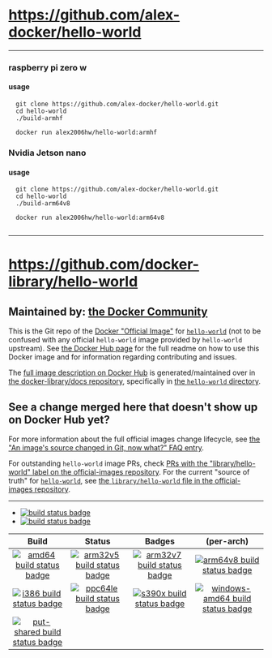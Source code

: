 
# https://github.com/alex-docker/hello-world
---------------

### raspberry pi zero w

#### usage
```
  git clone https://github.com/alex-docker/hello-world.git
  cd hello-world
  ./build-armhf
  
  docker run alex2006hw/hello-world:armhf
```

### Nvidia Jetson nano

#### usage
```
  git clone https://github.com/alex-docker/hello-world.git
  cd hello-world
  ./build-arm64v8

  docker run alex2006hw/hello-world:arm64v8
  
```
--------------

# https://github.com/docker-library/hello-world

## Maintained by: [the Docker Community](https://github.com/docker-library/hello-world)

This is the Git repo of the [Docker "Official Image"](https://github.com/docker-library/official-images#what-are-official-images) for [`hello-world`](https://hub.docker.com/_/hello-world/) (not to be confused with any official `hello-world` image provided by `hello-world` upstream). See [the Docker Hub page](https://hub.docker.com/_/hello-world/) for the full readme on how to use this Docker image and for information regarding contributing and issues.

The [full image description on Docker Hub](https://hub.docker.com/_/hello-world/) is generated/maintained over in [the docker-library/docs repository](https://github.com/docker-library/docs), specifically in [the `hello-world` directory](https://github.com/docker-library/docs/tree/master/hello-world).

## See a change merged here that doesn't show up on Docker Hub yet?

For more information about the full official images change lifecycle, see [the "An image's source changed in Git, now what?" FAQ entry](https://github.com/docker-library/faq#an-images-source-changed-in-git-now-what).

For outstanding `hello-world` image PRs, check [PRs with the "library/hello-world" label on the official-images repository](https://github.com/docker-library/official-images/labels/library%2Fhello-world). For the current "source of truth" for [`hello-world`](https://hub.docker.com/_/hello-world/), see [the `library/hello-world` file in the official-images repository](https://github.com/docker-library/official-images/blob/master/library/hello-world).

---

-	[![build status badge](https://img.shields.io/travis/docker-library/hello-world/master.svg?label=Travis%20CI)](https://travis-ci.org/docker-library/hello-world/branches)
-	[![build status badge](https://img.shields.io/jenkins/s/https/doi-janky.infosiftr.net/job/update.sh/job/hello-world.svg?label=Automated%20update.sh)](https://doi-janky.infosiftr.net/job/update.sh/job/hello-world)

| Build | Status | Badges | (per-arch) |
|:-:|:-:|:-:|:-:|
| [![amd64 build status badge](https://img.shields.io/jenkins/s/https/doi-janky.infosiftr.net/job/multiarch/job/amd64/job/hello-world.svg?label=amd64)](https://doi-janky.infosiftr.net/job/multiarch/job/amd64/job/hello-world) | [![arm32v5 build status badge](https://img.shields.io/jenkins/s/https/doi-janky.infosiftr.net/job/multiarch/job/arm32v5/job/hello-world.svg?label=arm32v5)](https://doi-janky.infosiftr.net/job/multiarch/job/arm32v5/job/hello-world) | [![arm32v7 build status badge](https://img.shields.io/jenkins/s/https/doi-janky.infosiftr.net/job/multiarch/job/arm32v7/job/hello-world.svg?label=arm32v7)](https://doi-janky.infosiftr.net/job/multiarch/job/arm32v7/job/hello-world) | [![arm64v8 build status badge](https://img.shields.io/jenkins/s/https/doi-janky.infosiftr.net/job/multiarch/job/arm64v8/job/hello-world.svg?label=arm64v8)](https://doi-janky.infosiftr.net/job/multiarch/job/arm64v8/job/hello-world) |
| [![i386 build status badge](https://img.shields.io/jenkins/s/https/doi-janky.infosiftr.net/job/multiarch/job/i386/job/hello-world.svg?label=i386)](https://doi-janky.infosiftr.net/job/multiarch/job/i386/job/hello-world) | [![ppc64le build status badge](https://img.shields.io/jenkins/s/https/doi-janky.infosiftr.net/job/multiarch/job/ppc64le/job/hello-world.svg?label=ppc64le)](https://doi-janky.infosiftr.net/job/multiarch/job/ppc64le/job/hello-world) | [![s390x build status badge](https://img.shields.io/jenkins/s/https/doi-janky.infosiftr.net/job/multiarch/job/s390x/job/hello-world.svg?label=s390x)](https://doi-janky.infosiftr.net/job/multiarch/job/s390x/job/hello-world) | [![windows-amd64 build status badge](https://img.shields.io/jenkins/s/https/doi-janky.infosiftr.net/job/multiarch/job/windows-amd64/job/hello-world.svg?label=windows-amd64)](https://doi-janky.infosiftr.net/job/multiarch/job/windows-amd64/job/hello-world) |
| [![put-shared build status badge](https://img.shields.io/jenkins/s/https/doi-janky.infosiftr.net/job/put-shared/job/light/job/hello-world.svg?label=put-shared)](https://doi-janky.infosiftr.net/job/put-shared/job/light/job/hello-world) |

<!-- THIS FILE IS GENERATED BY https://github.com/docker-library/docs/blob/master/generate-repo-stub-readme.sh -->
